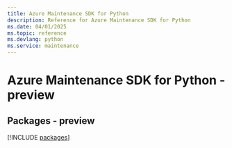 ```yaml
---
title: Azure Maintenance SDK for Python
description: Reference for Azure Maintenance SDK for Python
ms.date: 04/01/2025
ms.topic: reference
ms.devlang: python
ms.service: maintenance
---
```

# Azure Maintenance SDK for Python - preview
## Packages - preview
[!INCLUDE [packages](maintenance-index.md)]
